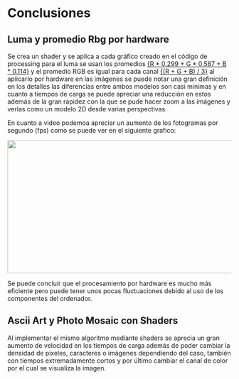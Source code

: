 # Conclusiones

## Luma y promedio Rbg por hardware
Se crea un shader  y se aplica a cada gráfico creado en el código de processing para el luma se usan los promedios [\{R * 0.299 + G * 0.587 + B * 0.114}](:Formula) y el promedio RGB es igual para cada canal [\{(R + G + B) / 3}](:Formula) al aplicarlo por hardware en las imágenes se puede notar una gran definición en los detalles las diferencias entre ambos modelos son casi mínimas y en cuanto a tiempos de carga se puede apreciar una reducción en estos además de la gran rapidez con la que se pude hacer zoom a las imágenes y verlas como un modelo 2D desde varias perspectivas.

En cuanto a video podemoa apreciar un aumento de los fotogramas por segundo (fps) como se puede ver en el siguiente grafico:
<p align="center">
  <img width="750" height="300" src="https://i.ibb.co/2vr9PgQ/fps.png">
</p>
Se puede concluir que el procesamiento por hardware es mucho más eficiente pero puede tener unos pocas fluctuaciones debido al uso de los componentes del ordenador.

## Ascii Art y Photo Mosaic con Shaders
Al implementar el mismo algoritmo mediante shaders se aprecia un gran aumento de velocidad en los tiempos de carga además de poder cambiar la densidad de pixeles, caracteres o imágenes dependiendo del caso, también con tiempos extremadamente cortos y por último cambiar el canal de color por el cual se visualiza la imagen.